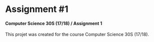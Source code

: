# Assignment #1
#### Computer Science 30S (17/18) / Assignment 1 

This projet was created for the course Computer Science 30S (17/18).

